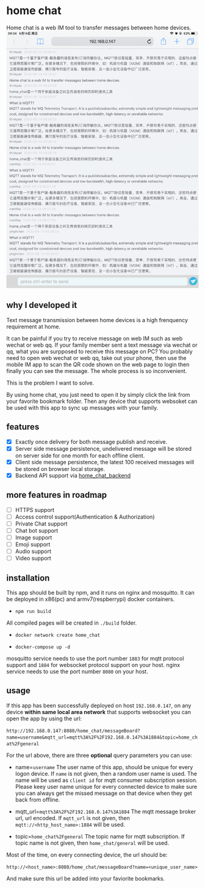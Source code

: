 # home chat

Home chat is a web IM tool to transfer messages between home devices.
![home_chat_demo](https://raw.githubusercontent.com/iintothewind/images/master/home_chat_demo_003.png)

## why I developed it

Text message transmission between home devices is a high frenquency requirement at home.

It can be painful if you try to receive message on web IM such as web wechat or web qq.
If your family member sent a text message via wechat or qq, what you are surpposed to receive this message on PC? You probably need to open web wechat or web qq, take out your phone, then use the mobile IM app to scan the QR code shown on the web page to login then finally you can see the message.
The whole process is so inconvenient.

This is the problem I want to solve.

By using home chat, you just need to open it by simply click the link from your favorite bookmark folder.
Then any device that supports websoket can be used with this app to sync up messages with your family.

## features

- [X] Exactly once delivery for both message publish and receive.
- [X] Server side message persistence, undelivered message will be stored on server side for one month for each offline client.
- [X] Client side message persistence, the latest 100 received messages will be stored on browser local storage.
- [X] Backend API support via [home_chat_backend](https://github.com/iintothewind/home_chat_backend)

## more features in roadmap

- [ ] HTTPS support
- [ ] Access control support(Authentication & Authorization)
- [ ] Private Chat support
- [ ] Chat bot support
- [ ] Image support
- [ ] Emoji support
- [ ] Audio support
- [ ] Video support

## installation

This app should be built by npm, and it runs on nginx and mosquitto.
It can be deployed in x86(pc) and armv7(respberrypi) docker containers.

- `npm run build`

All compiled pages will be created in `./build` folder.

- `docker network create home_chat`

- `docker-compose up -d`

mosquitto service needs to use the port number `1883` for mqtt protocol support and `1884` for websocket protocol support on your host.
nginx service needs to use the port number `8080` on your host.

## usage

If this app has been successfully deployed on host `192.168.0.147`, on any device **within same local area network** that supports websocket you can open the app by using the url:

`http://192.168.0.147:8080/home_chat/messageBoard?name=username&mqtt_url=mqtt%3A%2F%2F192.168.0.147%3A1884&topic=home_chat%2Fgeneral`

For the url above, there are three **optional** query parameters you can use:

- name=`username`
The user name of this app, should be unique for every logon device.
If `name` is not given, then a random user name is used.
The name will be used as `client id` for mqtt consumer subscription session.
Please keey user name unique for every connected device to make sure you can always get the missed message on that device when they get back from offline.

- mqtt_url=`mqtt%3A%2F%2F192.168.0.147%3A1884`
The mqtt message broker url, url encoded.
If `mqtt_url` is not given, then `mqtt://<http_host_name>:1884` will be used.

- topic=`home_chat%2Fgeneral`
The topic name for mqtt subscription.
If topic name is not given, then `home_chat/general` will be used.

Most of the time, on every connecting device, the url should be:

`http://<host_name>:8080/home_chat/messageBoard?name=<unique_user_name>`

And make sure this url be added into your faviorite bookmarks.

